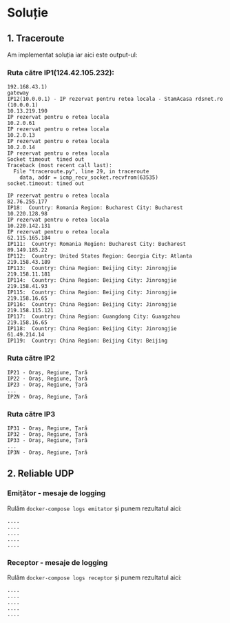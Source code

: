 # Soluție

## 1. Traceroute

Am implementat soluția iar aici este output-ul:

### Ruta către IP1(124.42.105.232):
```
192.168.43.1)
gateway
IP12(10.0.0.1) - IP rezervat pentru retea locala - StamAcasa rdsnet.ro (10.0.0.1)
10.13.219.190
IP rezervat pentru o retea locala
10.2.0.61
IP rezervat pentru o retea locala
10.2.0.13
IP rezervat pentru o retea locala
10.2.0.14
IP rezervat pentru o retea locala
Socket timeout  timed out
Traceback (most recent call last):
  File "traceroute.py", line 29, in traceroute
    data, addr = icmp_recv_socket.recvfrom(63535)
socket.timeout: timed out

IP rezervat pentru o retea locala
82.76.255.177
IP18:  Country: Romania Region: Bucharest City: Bucharest
10.220.128.98
IP rezervat pentru o retea locala
10.220.142.131
IP rezervat pentru o retea locala
62.115.165.184
IP111:  Country: Romania Region: Bucharest City: Bucharest
89.149.185.22
IP112:  Country: United States Region: Georgia City: Atlanta
219.158.43.189
IP113:  Country: China Region: Beijing City: Jinrongjie
219.158.11.181
IP114:  Country: China Region: Beijing City: Jinrongjie
219.158.41.93
IP115:  Country: China Region: Beijing City: Jinrongjie
219.158.16.65
IP116:  Country: China Region: Beijing City: Jinrongjie
219.158.115.121
IP117:  Country: China Region: Guangdong City: Guangzhou
219.158.16.65
IP118:  Country: China Region: Beijing City: Jinrongjie
61.49.214.14
IP119:  Country: China Region: Beijing City: Beijing
```

### Ruta către IP2
```
IP21 - Oraș, Regiune, Țară
IP22 - Oraș, Regiune, Țară
IP23 - Oraș, Regiune, Țară
...
IP2N - Oraș, Regiune, Țară
```

### Ruta către IP3
```
IP31 - Oraș, Regiune, Țară
IP32 - Oraș, Regiune, Țară
IP33 - Oraș, Regiune, Țară
...
IP3N - Oraș, Regiune, Țară
```


## 2. Reliable UDP

### Emițător - mesaje de logging
Rulăm `docker-compose logs emitator` și punem rezultatul aici:
```
....
....
....
....
....
```


### Receptor - mesaje de logging
Rulăm `docker-compose logs receptor` și punem rezultatul aici:
```
....
....
....
....
....
```
